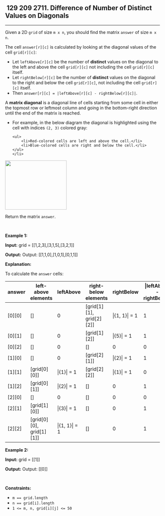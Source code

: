 <h2> 129 209
2711. Difference of Number of Distinct Values on Diagonals</h2><hr><div><p>Given a 2D <code>grid</code> of size <code>m x n</code>, you should find the matrix <code>answer</code> of size <code>m x n</code>.</p>

<p>The cell <code>answer[r][c]</code> is calculated by looking at the diagonal values of the cell <code>grid[r][c]</code>:</p>

<ul>
	<li>Let <code>leftAbove[r][c]</code> be the number of <strong>distinct</strong> values on the diagonal to the left and above the cell <code>grid[r][c]</code> not including the cell <code>grid[r][c]</code> itself.</li>
	<li>Let <code>rightBelow[r][c]</code> be the number of <strong>distinct</strong> values on the diagonal to the right and below the cell <code>grid[r][c]</code>, not including the cell <code>grid[r][c]</code> itself.</li>
	<li>Then <code>answer[r][c] = |leftAbove[r][c] - rightBelow[r][c]|</code>.</li>
</ul>

<p>A <strong>matrix diagonal</strong> is a diagonal line of cells starting from some cell in either the topmost row or leftmost column and going in the bottom-right direction until the end of the matrix is reached.</p>

<ul>
	<li>For example, in the below diagram the diagonal is highlighted using the cell with indices <code>(2, 3)</code> colored gray:

	<ul>
		<li>Red-colored cells are left and above the cell.</li>
		<li>Blue-colored cells are right and below the cell.</li>
	</ul>
	</li>
</ul>

<p><img alt="" src="https://assets.leetcode.com/uploads/2024/05/26/diagonal.png" style="width: 200px; height: 160px;"></p>

<p>Return the matrix <code>answer</code>.</p>

<p>&nbsp;</p>
<p><strong class="example">Example 1:</strong></p>

<div class="example-block">
<p><strong>Input:</strong> <span class="example-io">grid = [[1,2,3],[3,1,5],[3,2,1]]</span></p>

<p><strong>Output:</strong> <span class="example-io">Output: [[1,1,0],[1,0,1],[0,1,1]]</span></p>

<p><strong>Explanation:</strong></p>

<p>To calculate the <code>answer</code> cells:</p>

<table>
	<thead>
		<tr>
			<th>answer</th>
			<th>left-above elements</th>
			<th>leftAbove</th>
			<th>right-below elements</th>
			<th>rightBelow</th>
			<th>|leftAbove - rightBelow|</th>
		</tr>
	</thead>
	<tbody>
		<tr>
			<td>[0][0]</td>
			<td>[]</td>
			<td>0</td>
			<td>[grid[1][1], grid[2][2]]</td>
			<td>|{1, 1}| = 1</td>
			<td>1</td>
		</tr>
		<tr>
			<td>[0][1]</td>
			<td>[]</td>
			<td>0</td>
			<td>[grid[1][2]]</td>
			<td>|{5}| = 1</td>
			<td>1</td>
		</tr>
		<tr>
			<td>[0][2]</td>
			<td>[]</td>
			<td>0</td>
			<td>[]</td>
			<td>0</td>
			<td>0</td>
		</tr>
		<tr>
			<td>[1][0]</td>
			<td>[]</td>
			<td>0</td>
			<td>[grid[2][1]]</td>
			<td>|{2}| = 1</td>
			<td>1</td>
		</tr>
		<tr>
			<td>[1][1]</td>
			<td>[grid[0][0]]</td>
			<td>|{1}| = 1</td>
			<td>[grid[2][2]]</td>
			<td>|{1}| = 1</td>
			<td>0</td>
		</tr>
		<tr>
			<td>[1][2]</td>
			<td>[grid[0][1]]</td>
			<td>|{2}| = 1</td>
			<td>[]</td>
			<td>0</td>
			<td>1</td>
		</tr>
		<tr>
			<td>[2][0]</td>
			<td>[]</td>
			<td>0</td>
			<td>[]</td>
			<td>0</td>
			<td>0</td>
		</tr>
		<tr>
			<td>[2][1]</td>
			<td>[grid[1][0]]</td>
			<td>|{3}| = 1</td>
			<td>[]</td>
			<td>0</td>
			<td>1</td>
		</tr>
		<tr>
			<td>[2][2]</td>
			<td>[grid[0][0], grid[1][1]]</td>
			<td>|{1, 1}| = 1</td>
			<td>[]</td>
			<td>0</td>
			<td>1</td>
		</tr>
	</tbody>
</table>
</div>

<p><strong class="example">Example 2:</strong></p>

<div class="example-block">
<p><strong>Input:</strong> <span class="example-io">grid = [[1]]</span></p>

<p><strong>Output:</strong> <span class="example-io">Output: [[0]]</span></p>
</div>

<p>&nbsp;</p>
<p><strong>Constraints:</strong></p>

<ul>
	<li><code>m == grid.length</code></li>
	<li><code>n == grid[i].length</code></li>
	<li><code>1 &lt;= m, n, grid[i][j] &lt;= 50</code></li>
</ul>
</div>